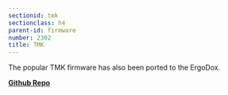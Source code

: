 ```yaml
---
sectionid: tmk
sectionclass: h4
parent-id: firmware
number: 2302
title: TMK
---
```

The popular TMK firmware has also been ported to the ErgoDox.

**[Github Repo](https://github.com/cub-uanic/tmk_keyboard/tree/master/keyboard/ergodox)**
